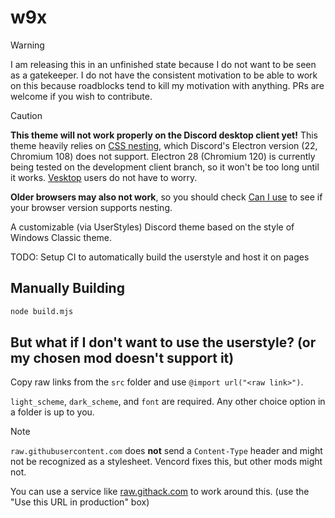 # w9x

<!-- prettier-ignore -->
> [!WARNING]
> I am releasing this in an unfinished state because I do not want to be seen as a gatekeeper.
> I do not have the consistent motivation to be able to work on this because roadblocks tend to kill my motivation with anything.
> PRs are welcome if you wish to contribute.

<!-- prettier-ignore -->
> [!CAUTION]
> **This theme will not work properly on the Discord desktop client yet!** This theme heavily relies on [CSS nesting](https://developer.mozilla.org/en-US/docs/Web/CSS/CSS_nesting), which Discord's Electron version (22, Chromium 108) does not support.
> Electron 28 (Chromium 120) is currently being tested on the development client branch, so it won't be too long until it works.
> [Vesktop](https://github.com/Vencord/Vesktop) users do not have to worry.
>
> **Older browsers may also not work**, so you should check [Can I use](https://caniuse.com/css-nesting) to see if your browser version supports nesting.

A customizable (via UserStyles) Discord theme based on the style of Windows Classic theme.

TODO: Setup CI to automatically build the userstyle and host it on pages

## Manually Building

```bash
node build.mjs
```

## But what if I don't want to use the userstyle? (or my chosen mod doesn't support it)

Copy raw links from the `src` folder and use `@import url("<raw link>")`.

`light_scheme`, `dark_scheme`, and `font` are required.
Any other choice option in a folder is up to you.

<!-- prettier-ignore -->
> [!NOTE]
> `raw.githubusercontent.com` does **not** send a `Content-Type` header and might not be recognized as a stylesheet.
> Vencord fixes this, but other mods might not.
>
> You can use a service like [raw.githack.com](https://raw.githack.com/) to work around this.
> (use the "Use this URL in production" box)
